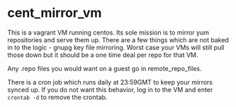 cent_mirror_vm
==============

This is a vagrant VM running centos. Its sole mission is to mirror yum repositories and serve them up. There are a few things which are not baked in to the logic - gnupg key file mirroring. Worst case your VMs will still pull those down but it should be a one time deal per repo for that VM.

Any .repo files you would want on a guest go in remote_repo_files.

There is a cron job which runs daily at 23:59GMT to keep your mirrors synced up. If you do not want this behavior, log in to the VM and enter `crontab -d` to remove the crontab.
